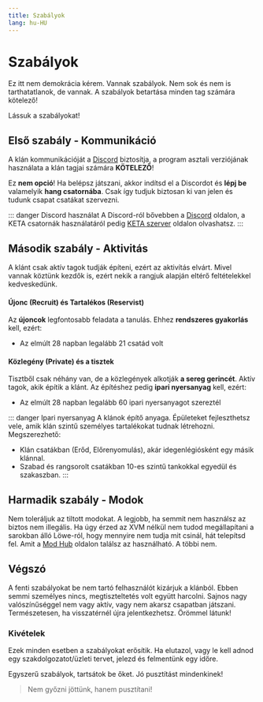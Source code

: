 ```yaml
---
title: Szabályok
lang: hu-HU
---
```


# Szabályok

Ez itt nem demokrácia kérem. Vannak szabályok. Nem sok és nem is tarthatatlanok, de vannak. A szabályok betartása minden tag számára kötelező!

Lássuk a szabályokat!

## Első szabály - Kommunikáció

A klán kommunikációját a [Discord](https://discordapp.com) biztosítja, a program asztali verziójának használata a klán tagjai számára **KÖTELEZŐ**!

Ez **nem opció**! Ha belépsz játszani, akkor indítsd el a Discordot és **lépj be** valamelyik **hang csatornába**. Csak így tudjuk biztosan ki van jelen és tudunk csapat csatákat szervezni.

::: danger Discord használat
A Discord-ról bővebben a [Discord](/discord/) oldalon, a KETA csatornák használatáról pedig [KETA szerver](/discord/keta_szerver.md) oldalon olvashatsz.
:::

## Második szabály - Aktivitás

A klánt csak aktív tagok tudják építeni, ezért az aktivítás elvárt. Mivel vannak köztünk kezdők is, ezért nekik a rangjuk alapján eltérő feltételekkel kedveskedünk.

#### Újonc (Recruit) és Tartalékos (Reservist)
Az **újoncok** legfontosabb feladata a tanulás. Ehhez **rendszeres gyakorlás** kell, ezért:
* Az elmúlt 28 napban legalább 21 csatád volt

#### Közlegény (Private) és a tisztek
Tisztből csak néhány van, de a közlegények alkotják **a sereg gerincét**. Aktív tagok, akik építik a klánt. Az építéshez pedig **ipari nyersanyag** kell, ezért:
* Az elmúlt 28 napban legalább 60 ipari nyersanyagot szereztél

::: danger Ipari nyersanyag
A klánok építő anyaga. Épületeket fejleszthetsz vele, amik klán szintű személyes tartalékokat tudnak létrehozni. Megszerezhető:
* Klán csatákban (Erőd, Előrenyomulás), akár idegenlégiósként egy másik klánnal.
* Szabad és rangsorolt csatákban 10-es szintű tankokkal egyedül és szakaszban.
:::

## Harmadik szabály - Modok

Nem toleráljuk az tiltott modokat. A legjobb, ha semmit nem használsz az biztos nem illegális. Ha úgy érzed az XVM nélkül nem tudod megállapítani a sarokban álló Löwe-ról, hogy mennyire nem tudja mit csinál, hát telepítsd fel. Amit a [Mod Hub](https://wgmods.net/) oldalon találsz az használható. A többi nem.

## Végszó

A fenti szabályokat be nem tartó felhasználót kizárjuk a klánból. Ebben semmi személyes nincs, megtiszteltetés volt együtt harcolni. Sajnos nagy valószínűséggel nem vagy aktív, vagy nem akarsz csapatban játszani. Természetesen, ha visszatérnél újra jelentkezhetsz. Örömmel látunk!

### Kivételek
Ezek minden esetben a szabályokat erősítik. Ha elutazol, vagy le kell adnod egy szakdolgozatot/üzleti tervet, jelezd és felmentünk egy időre.

Egyszerű szabályok, tartsátok be őket. Jó pusztítást mindenkinek!

>Nem győzni jöttünk, hanem pusztítani!